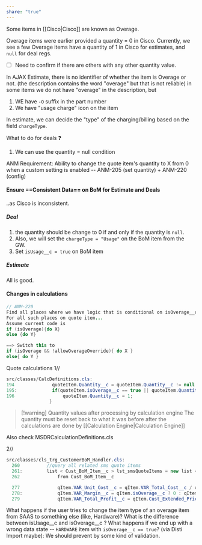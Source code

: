 ```yaml
---
share: "true"
---
```

Some items in [[Cisco|Cisco]] are known as Overage. 

Overage items were earlier provided a quantity = 0 in Cisco. 
Currently, we see a few Overage items have a quantity of 1 in Cisco for estimates, and `null` for deal regs. 
- [ ] Need to confirm if there are others with any other quantity value. 

In AJAX Estimate, there is no identifier of whether the item is Overage or not. 
(the description contains the word "overage" but that is not reliable)
in some items we do not have "overage" in the description, but
1. WE have `-O` suffix in the part number
2. We have "usage charge" icon on the item

In estimate, we can decide the "type" of the charging/billing based on the field `chargeType`. 

What to do for deals ❓

1. We can use the quantity = null condition


ANM Requirement:
Ability to change the quote item's quantity to X from 0 when a custom setting is enabled -- ANM-205 (set quantity) + ANM-220 (config)

#### Ensure ==Consistent Data== on BoM for Estimate and Deals
..as Cisco is inconsistent. 

##### Deal
1. the quantity should be change to 0 if and only if the quantity is `null`.  
2. Also, we will set the `chargeType = "Usage"` on the BoM item from the GW. 
3. Set `isUsage__c = true` on BoM item

##### Estimate
All is good. 

#### Changes in calculations

```java
// ANM-220
Find all places where we have logic that is conditional on isOverage__c
For all such places on quote item...
Assume current code is 
if (isOverage){do X}
else {do Y}

==> Switch this to
if (isOverage && !allowOverageOverride){ do X } 
else{ do Y }
```


Quote calculations
1//
```java
src/classes/CalcDefinitions.cls:
194              quoteItem.Quantity__c = quoteItem.Quantity__c != null ? quoteItem.Quantity__c : 1;
195:             if(quoteItem.isOverage__c == true || quoteItem.Quantity__c == 0){
196                  quoteItem.Quantity__c = 1;
				}
```

> [!warning] Quantity values after processing by calculation engine
> The quantity must be reset back to what it was before after the calculations are done by [[Calculation Engine|Calculation Engine]] 

Also check MSDRCalculationDefinitions.cls


2//
```java
src/classes/cls_trg_CustomerBoM_Handler.cls:
  260          //query all related sms quote items
  261:         list < Cust_BoM_Item__c > lst_smsQuoteItems = new list < Cust_BoM_Item__c > ([select id, CustomerBoM__c, Cust_Extended_Price__c, VAR_Total_Cost__c, Quantity__c, Total_List_Price__c, isOverage__c
  262              from Cust_BoM_Item__c

  277              qItem.VAR_Unit_Cost__c = qItem.VAR_Total_Cost__c / qItem.Quantity__c;
  278:             qItem.VAR_Margin__c = qItem.isOverage__c ? 0 : qItem.Cust_Unit_Price__c - qItem.VAR_Unit_Cost__c;
  279              qItem.VAR_Total_Profit__c = qItem.Cust_Extended_Price__c - qItem.VAR_Total_Cost__c;
```


What happens if the user tries to change the item type of an overage item from SAAS to something else (like, Hardware)?
What is the difference between isUsage__c  and isOverage__c ?
What happens if we end up with a wrong data state -- `HARDWARE` item with `isOverage__c == true`? (via Disti Import maybe): We should prevent by some kind of validation.

